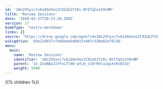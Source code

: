 ```yaml
---
id: '1Ws2Vhysc7vAiQXeVws2C92oE2Y10i-BYITqCos59cWM'
title: 'Review Sessions'
date: '2020-02-27T20:33:28.288Z'
version: 17
mimeType: 'text/x-markdown'
links: []
source: 'https://drive.google.com/open?id=1Ws2Vhysc7vAiQXeVws2C92oE2Y10i-BYITqCos59cWM'
wikigdrive: 'd3e22db37cfdd4a4e5d0d1fe46fc320e82e79136'
menu:
  main:
    name: 'Review Sessions'
    identifier: '1Ws2Vhysc7vAiQXeVws2C92oE2Y10i-BYITqCos59cWM'
    parent: '1x-ZxaNAaJzfFvLTlm0-qYLm_cCDrKHlaJgLmcKnE53o'
    weight: 5990
---
```









{{% children %}}




